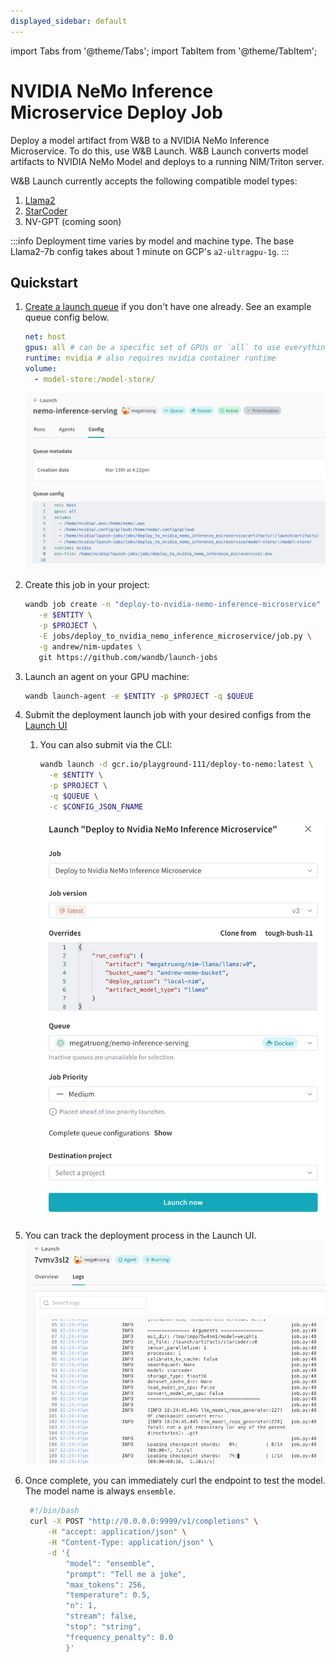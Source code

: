 ```yaml
---
displayed_sidebar: default
---
```


import Tabs from '@theme/Tabs';
import TabItem from '@theme/TabItem';

# NVIDIA NeMo Inference Microservice Deploy Job

Deploy a model artifact from W&B to a NVIDIA NeMo Inference Microservice. To do this, use W&B Launch. W&B Launch converts model artifacts to NVIDIA NeMo Model and deploys to a running NIM/Triton server.

W&B Launch currently accepts the following compatible model types:

1. [Llama2](https://llama.meta.com/llama2/)
2. [StarCoder](https://github.com/bigcode-project/starcoder)
3. NV-GPT (coming soon)


:::info
Deployment time varies by model and machine type. The base Llama2-7b config takes about 1 minute on GCP's `a2-ultragpu-1g`.
:::


## Quickstart

1. [Create a launch queue](../launch/add-job-to-queue.md) if you don't have one already. See an example queue config below.

   ```yaml
   net: host
   gpus: all # can be a specific set of GPUs or `all` to use everything
   runtime: nvidia # also requires nvidia container runtime
   volume:
     - model-store:/model-store/
   ```

   ![image](/images/integrations/nim1.png)

2. Create this job in your project:

   ```bash
   wandb job create -n "deploy-to-nvidia-nemo-inference-microservice" \
      -e $ENTITY \
      -p $PROJECT \
      -E jobs/deploy_to_nvidia_nemo_inference_microservice/job.py \
      -g andrew/nim-updates \
      git https://github.com/wandb/launch-jobs
   ```

3. Launch an agent on your GPU machine:
   ```bash
   wandb launch-agent -e $ENTITY -p $PROJECT -q $QUEUE
   ```
4. Submit the deployment launch job with your desired configs from the [Launch UI](https://wandb.ai/launch)
   1. You can also submit via the CLI:
      ```bash
      wandb launch -d gcr.io/playground-111/deploy-to-nemo:latest \
        -e $ENTITY \
        -p $PROJECT \
        -q $QUEUE \
        -c $CONFIG_JSON_FNAME
      ```
      ![image](/images/integrations/nim2.png)
5. You can track the deployment process in the Launch UI.
   ![image](/images/integrations/nim3.png)
6. Once complete, you can immediately curl the endpoint to test the model. The model name is always `ensemble`.
   ```bash
    #!/bin/bash
    curl -X POST "http://0.0.0.0:9999/v1/completions" \
        -H "accept: application/json" \
        -H "Content-Type: application/json" \
        -d '{
            "model": "ensemble",
            "prompt": "Tell me a joke",
            "max_tokens": 256,
            "temperature": 0.5,
            "n": 1,
            "stream": false,
            "stop": "string",
            "frequency_penalty": 0.0
            }'
   ```
